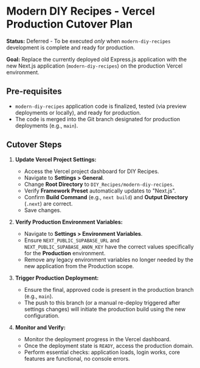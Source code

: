 # Modern DIY Recipes - Vercel Production Cutover Plan

**Status:** Deferred - To be executed *only* when `modern-diy-recipes` development is complete and ready for production.

**Goal:** Replace the currently deployed old Express.js application with the new Next.js application (`modern-diy-recipes`) on the production Vercel environment.

## Pre-requisites

*   `modern-diy-recipes` application code is finalized, tested (via preview deployments or locally), and ready for production.
*   The code is merged into the Git branch designated for production deployments (e.g., `main`).

## Cutover Steps

1.  **Update Vercel Project Settings:**
    *   Access the Vercel project dashboard for DIY Recipes.
    *   Navigate to **Settings > General**.
    *   Change **Root Directory** to `DIY_Recipes/modern-diy-recipes`.
    *   Verify **Framework Preset** automatically updates to "Next.js".
    *   Confirm **Build Command** (e.g., `next build`) and **Output Directory** (`.next`) are correct.
    *   Save changes.

2.  **Verify Production Environment Variables:**
    *   Navigate to **Settings > Environment Variables**.
    *   Ensure `NEXT_PUBLIC_SUPABASE_URL` and `NEXT_PUBLIC_SUPABASE_ANON_KEY` have the correct values specifically for the **Production** environment.
    *   Remove any legacy environment variables no longer needed by the new application from the Production scope.

3.  **Trigger Production Deployment:**
    *   Ensure the final, approved code is present in the production branch (e.g., `main`).
    *   The push to this branch (or a manual re-deploy triggered after settings changes) will initiate the production build using the new configuration.

4.  **Monitor and Verify:**
    *   Monitor the deployment progress in the Vercel dashboard.
    *   Once the deployment state is `READY`, access the production domain.
    *   Perform essential checks: application loads, login works, core features are functional, no console errors.